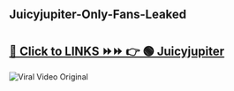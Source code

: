 
 ## Juicyjupiter-Only-Fans-Leaked

# <h2><a href="https://clipsfans.com/Juicyjupiter&ref=git">🔗 Click to LINKS ⏩⏩ 👉 🟢 Juicyjupiter </a></h2>

<a href="https://clipsfans.com/Juicyjupiter&ref=git" rel="nofollow" data-target="animated-image.originalLink"><img src="https://i.ibb.co.com/xMMVF88/686577567.gif" alt="Viral Video Original" style="max-width: 100%; display: inline-block;" data-target="animated-image.originalImage"></a>
